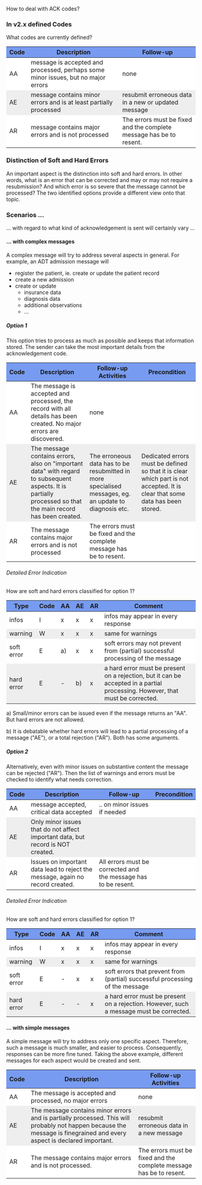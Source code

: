 <style>
table th {background: #779bf0}
table tr:nth-child(even) {background: #EEE}
table tr:nth-child(odd) {background: #FFF}
</style>

How to deal with ACK codes?

### In v2.x defined Codes

What codes are currently defined?

| Code | Description | Follow-up |
| --- | --- | --- |
| AA | message is accepted and processed, perhaps some minor issues, but no major errors | none |
| AE | message contains minor errors and is at least partially processed | resubmit erroneous data in a new or updated message |
| AR | message contains major errors and is not processed | The errors must be fixed and the complete message has be to resent. |

### Distinction of Soft and Hard Errors

An important aspect is the distinction into soft and hard errors.
In other words, what is an error that can be corrected and may or may not require a resubmission?
And which error is so severe that the message cannot be processed?
The two identified options provide a different view onto that topic.


### Scenarios ...

... with regard to what kind of acknowledgement is sent will certainly vary ...

#### ... with complex messages

A complex message will try to address several aspects in general.
For example, an ADT admission message will

* register the patient, ie. create or update the patient record
* create a new admission
* create or update
  * insurance data
  * diagnosis data
  * additional observations
  * ...

##### Option 1

This option tries to process as much as possible and keeps that information stored. 
The sender can take the most important details from the acknowledgement code.


| Code | Description | Follow-up Activities | Precondition |
| --- | --- | --- | --- |
| AA | The message is accepted and processed, the record with all details has been created. No major errors are discovered.| none |
| AE | The message contains errors, also on "important data" with regard to subsequent aspects. It is partially processed so that the main record has been created. | The erroneous data has to be resubmitted in more specialised messages, eg. an update to diagnosis etc. | Dedicated errors must be defined so that it is clear which part is not accepted. It is clear that some data has been stored. |
| AR | The message contains major errors and is not processed | The errors must be fixed and the complete message has be to resent. |


###### Detailed Error Indication

How are soft and hard errors classified for option 1?

| Type | Code |AA | AE | AR | Comment |
| --- | --- | --- | --- | --- | --- |
| infos | I |x | x | x | infos may appear in every response |
| warning | W |x | x | x | same for warnings |
| soft error | E| a) | x | x | soft errors may not prevent from (partial) successful processing of the message |
| hard error | E | - | b) | x | a hard error must be present on a rejection, but it can be accepted in a partial processing. However, that must be corrected. |

a) Small/minor errors can be issued even if the message returns an "AA". But hard errors are not allowed.

b) It is debatable whether hard errors will lead to a partial processing of a message ("AE"), or a total rejection ("AR"). 
Both has some arguments.

##### Option 2

Alternatively, even with minor issues on substantive content the message can be rejected ("AR"). 
Then the list of warnings and errors must be checked to identify what needs correction.

| Code | Description | Follow-up | Precondition |
| --- | --- | --- | --- |
| AA | message accepted, critical data accepted | .. on minor issues if needed | 
| AE | Only minor issues that do not affect important data, but record is NOT created. |
| AR | Issues on important data lead to reject the message, again no record created. | All errors must be corrected and the message has to be resent. |

###### Detailed Error Indication

How are soft and hard errors classified for option 1?

| Type | Code | AA | AE | AR | Comment |
| --- | --- | --- | --- | --- | --- |
| infos | I | x | x | x | infos may appear in every response |
| warning | W | x | x | x | same for warnings |
| soft error | E | - | x | x | soft errors that prevent from (partial) successful processing of the message |
| hard error | E | - | - | x | a hard error must be present on a rejection. However, such a message must be corrected. |



#### ... with simple messages

A simple message will try to address only one specific aspect.
Therefore, such a message is much smaller, and easier to process.
Consequently, responses can be more fine tuned.
Taking the above example, different messages for each aspect would be created and sent.

| Code | Description | Follow-up Activities |
| --- | --- | --- |
| AA | The message is accepted and processed, no major errors | none |
| AE | The message contains minor errors and is partially processed. This will probably not happen because the message is finegrained and every aspect is declared important. | resubmit erroneous data in a new message |
| AR | The message contains major errors and is not processed. | The errors must be fixed and the complete message has be to resent. |

